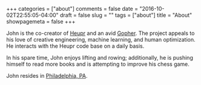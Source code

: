 +++
categories = ["about"]
comments = false
date = "2016-10-02T22:55:05-04:00"
draft = false
slug = ""
tags = ["about"]
title = "About"
showpagemeta = false
+++

John is the co-creator of [Heupr](https://github.com/heupr) and an
avid [Gopher](https://golang.org/). The project appeals to his love of
creative engineering, machine learning, and human optimization. He
interacts with the Heupr code base on a daily basis.

In his spare time, John enjoys lifting and rowing; additionally, he is pushing
himself to read more books and is attempting to improve his chess game.

John resides in [Philadelphia, PA](/charlie).
